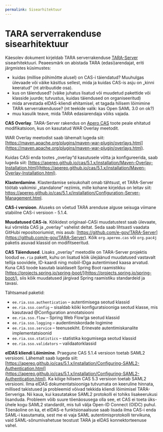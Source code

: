 ```yaml
---
permalink: Sisearhitektuur
---
```


# TARA serverrakenduse sisearhitektuur

Käesolev dokument kirjeldab TARA serverrakenduse [TARA-Server](https://github.com/e-gov/TARA-Server) sisearhitektuuri. Peaeesmärk on abistada TARA (edasi)arendajat, eriti järgmistes küsimustes: 

- kuidas (millise põhimõtte alusel) on CAS-i täiendatud? Muuhulgas ülevaade või väike käsitlus sellest, mida ja kuidas CAS-is asju on „kinni keeratud“ (nt atribuutide osa).
- kus on täiendused? (väike juhatus lisatud või muudetud pakettide või klasside juurde; tutvustus, kuidas täiendused on organiseeritud)
- mida arvestada eIDAS-kliendi ehitamisel, et tagada hilisem lõimimine TARA serverrakendusse? (nt teekide valik: kas Open SAML 3.0 on ok?)
- muu kasulik teave, mida TARA edasiarendaja võiks vajada.

__CAS Overlay__. TARA-Server rakendus on [Apero CAS](https://github.com/apereo/cas) toote peale ehitatud modifikatsioon, kus on kasutatud WAR Overlay meetodit.

WAR Overlay meetodist saab lähemalt lugeda siit: [https://maven.apache.org/plugins/maven-war-plugin/overlays.html](https://maven.apache.org/plugins/maven-war-plugin/overlays.html).

Kuidas CASi enda tootes „overlay“d kasutusele võtta ja konfigureerida, saab lugeda siit: [https://apereo.github.io/cas/5.1.x/installation/Maven-Overlay-Installation.html](https://apereo.github.io/cas/5.1.x/installation/Maven-Overlay-Installation.html).

__Klasterdamine__. Klasterdamise seisukohalt omab tähtsust, et TARA-Server töötab vaikimisi „standalone“ reziimis, mille kohane kirjeldus on leitav siit: https://apereo.github.io/cas/5.1.x/installation/Configuration-Server-Management.html.

__CAS-i versioon__. Aluseks on võetud TARA arenduse alguse seisuga viimane stabiilne CAS-i versioon - 5.1.4.

__Muudatused CAS-is__. Kõikidest originaal-CASi muudatustest saab ülevaate, kui võrrelda CAS ja „overlay“ vahelist deltat. Seda saab lihtsasti vaadata GitHubi repositooriumist, mis asub: [https://github.com/e-gov/TARA-Server](https://github.com/e-gov/TARA-Server). Kõik `org.apereo.cas` või `org.pac4j` paketis asuvad klassid on modifitseeritud.

__CAS Täiendused__. Lisaks „overlay“ meetodile on TARA-Server projektis loodud `ee.ria` pakett, kuhu on lisatud kõik ülejäänud muudatused vastavalt tellija soovidele, ID-kaardi ning mobiil-IDga autentimised kaasa arvatud. Kuna CAS toode kasutab laialdaselt Spring Boot raamistikku [https://projects.spring.io/spring-boot/](https://projects.spring.io/spring-boot/), siis kõik muudatused järgivad Spring raamistiku standardeid ja tavasi.

Tähtsamad paketid:  
- `ee.ria.sso.authentication` – autentimisega seotud klassid 
- `ee.ria.sso.config` – sisaldab kõiki konfiguratsiooniga seotud klasse, mis kasutavad @Configuration annotatsiooni
- `ee.ria.sso.flow` – Spring Web Flow’ga seotud klassid
- `ee.ria.sso.logging` – audentimiskordade logimine
- `ee.ria.sso.service` – teenusekiht. Erinevate autentimiskanalite implementatsioonid
- `ee.ria.sso.statistics` – statistika kogumisega seotud klassid
- `ee.ria.sso.validators` – validaatorklassid

__eIDAS kliendi Lõimimine__. Praegune CAS 5.1.4 versioon toetab SAML2 versiooni. Lähemalt saab lugeda siit: [https://apereo.github.io/cas/5.1.x/installation/Configuring-SAML2-Authentication.html](https://apereo.github.io/cas/5.1.x/installation/Configuring-SAML2-Authentication.html). Ka kõige hilisem CAS 5.3 versioon toetab SAML2 versiooni. Ilma eIDAS dokumentatsiooniga tutvumata on keeruline hinnata, millised takistused ja probleemid võivad tekkida kliendi lõimimisel TARA-Serveriga. Nii kaua, kui kasutatakse SAML2 protokolli ei tohiks lisakeerukusi lisanduda. Probleem võib suure tõenäosusega olla see, et CAS ei toeta üks-ühele kogu SAML2 standardit, mis tuli välja Open-ID Connect (OIDC) puhul. Tõenäoline on ka, et eIDAS-e funktsionaalsuse saab lisada ilma CAS-i enda SAML-i kasutamata, sest me ei vaja SAML autentimisprotokolli tervikuna, vaid SAML-sõnumivahetuse teostust TARA ja eIDAS konnektorteenuse vahel.
